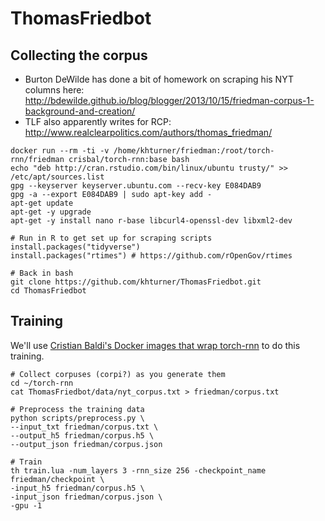 # ThomasFriedbot

## Collecting the corpus
- Burton DeWilde has done a bit of homework on scraping his NYT columns here: http://bdewilde.github.io/blog/blogger/2013/10/15/friedman-corpus-1-background-and-creation/
- TLF also apparently writes for RCP: http://www.realclearpolitics.com/authors/thomas_friedman/

```
docker run --rm -ti -v /home/khturner/friedman:/root/torch-rnn/friedman crisbal/torch-rnn:base bash
echo "deb http://cran.rstudio.com/bin/linux/ubuntu trusty/" >> /etc/apt/sources.list
gpg --keyserver keyserver.ubuntu.com --recv-key E084DAB9
gpg -a --export E084DAB9 | sudo apt-key add -
apt-get update
apt-get -y upgrade
apt-get -y install nano r-base libcurl4-openssl-dev libxml2-dev 

# Run in R to get set up for scraping scripts
install.packages("tidyverse")
install.packages("rtimes") # https://github.com/rOpenGov/rtimes

# Back in bash
git clone https://github.com/khturner/ThomasFriedbot.git
cd ThomasFriedbot
```

## Training
We'll use [Cristian Baldi's Docker images that wrap torch-rnn](https://github.com/crisbal/docker-torch-rnn) to do this training.

```
# Collect corpuses (corpi?) as you generate them
cd ~/torch-rnn
cat ThomasFriedbot/data/nyt_corpus.txt > friedman/corpus.txt

# Preprocess the training data
python scripts/preprocess.py \
--input_txt friedman/corpus.txt \
--output_h5 friedman/corpus.h5 \
--output_json friedman/corpus.json

# Train
th train.lua -num_layers 3 -rnn_size 256 -checkpoint_name friedman/checkpoint \
-input_h5 friedman/corpus.h5 \
-input_json friedman/corpus.json \
-gpu -1
```

